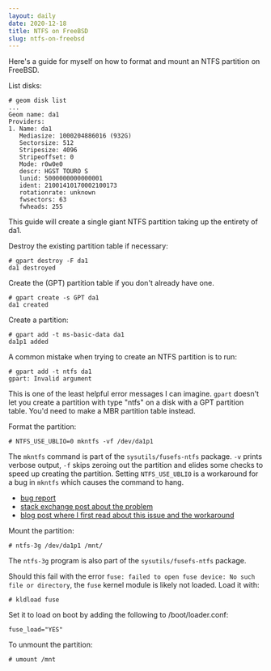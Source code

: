 ```yaml
---
layout: daily
date: 2020-12-18
title: NTFS on FreeBSD
slug: ntfs-on-freebsd
---
```


Here's a guide for myself on how to format and mount an NTFS partition on FreeBSD.

List disks:
```
# geom disk list
...
Geom name: da1
Providers:
1. Name: da1
   Mediasize: 1000204886016 (932G)
   Sectorsize: 512
   Stripesize: 4096
   Stripeoffset: 0
   Mode: r0w0e0
   descr: HGST TOURO S
   lunid: 5000000000000001
   ident: 21001410170002100173
   rotationrate: unknown
   fwsectors: 63
   fwheads: 255
```

This guide will create a single giant NTFS partition taking up the entirety of da1.

Destroy the existing partition table if necessary:
```
# gpart destroy -F da1
da1 destroyed
```

Create the (GPT) partition table if you don't already have one.
```
# gpart create -s GPT da1
da1 created
```

Create a partition:
```
# gpart add -t ms-basic-data da1
da1p1 added
```

A common mistake when trying to create an NTFS partition is to run:
```
# gpart add -t ntfs da1
gpart: Invalid argument
```
This is one of the least helpful error messages I can imagine.
`gpart` doesn't let you create a partition with type "ntfs" on a disk with a GPT
partition table. You'd need to make a MBR partition table instead.

Format the partition:
```
# NTFS_USE_UBLIO=0 mkntfs -vf /dev/da1p1
```
The `mkntfs` command is part of the `sysutils/fusefs-ntfs` package.
`-v` prints verbose output, `-f` skips zeroing out the partition and elides some checks to speed up
creating the partition. Setting `NTFS_USE_UBLIO` is a workaround for a bug in `mkntfs` which causes
the command to hang.
- [bug report](https://bugs.freebsd.org/bugzilla/show_bug.cgi?id=206978)
- [stack exchange post about the problem](https://unix.stackexchange.com/questions/513732/why-is-mkntfs-taking-such-a-long-time)
- [blog post where I first read about this issue and the workaround](https://chieflemming.wordpress.com/tag/freebsd/)

Mount the partition:
```
# ntfs-3g /dev/da1p1 /mnt/
```
The `ntfs-3g` program is also part of the `sysutils/fusefs-ntfs` package.

Should this fail with the error `fuse: failed to open fuse device: No such file or directory`,
the `fuse` kernel module is likely not loaded. Load it with:
```
# kldload fuse
```
Set it to load on boot by adding the following to /boot/loader.conf:
```
fuse_load="YES"
```

To unmount the partition:
```
# umount /mnt
```
